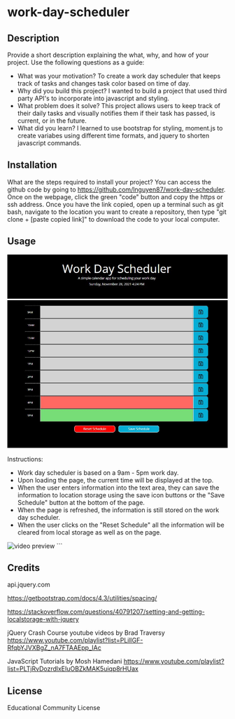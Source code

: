 # work-day-scheduler
## Description
Provide a short description explaining the what, why, and how of your project. Use the following questions as a guide:
- What was your motivation? To create a work day scheduler that keeps track of tasks and changes task color based on time of day. 
- Why did you build this project? I wanted to build a project that used third party API's to incorporate into javascript and styling. 
- What problem does it solve? This project allows users to keep track of their daily tasks and visually notifies them if their task has passed, is current, or in the future. 
- What did you learn? I learned to use bootstrap for styling, moment.js to create variabes using different time formats, and jquery to shorten javascript commands. 
## Installation
What are the steps required to install your project? You can access the github code by going to https://github.com/lnguyen87/work-day-scheduler. Once on the webpage, click the green "code" button and copy the https or ssh address. Once you have the link copied, open up a terminal such as git bash, navigate to the location you want to create a repository, then type "git clone + [paste copied link]" to download the code to your local computer. 
## Usage
![workday scheduler preview](assets/images/screenshot.jpg)

Instructions:
- Work day scheduler is based on a 9am - 5pm work day.
- Upon loading the page, the current time will be displayed at the top.
- When the user enters information into the text area, they can save the information to location storage using the save icon buttons or the "Save Schedule" button at the bottom of the page.
- When the page is refreshed, the information is still stored on the work day scheduler.
- When the user clicks on the "Reset Schedule" all the information will be cleared from local storage as well as on the page.

![video preview](assets/images/sample.gif)
    ```
## Credits
api.jquery.com

https://getbootstrap.com/docs/4.3/utilities/spacing/

https://stackoverflow.com/questions/40791207/setting-and-getting-localstorage-with-jquery

jQuery Crash Course youtube videos by Brad Traversy
https://www.youtube.com/playlist?list=PLillGF-RfqbYJVXBgZ_nA7FTAAEpp_IAc

JavaScript Tutorials by Mosh Hamedani
https://www.youtube.com/playlist?list=PLTjRvDozrdlxEIuOBZkMAK5uiqp8rHUax

## License
Educational Community License